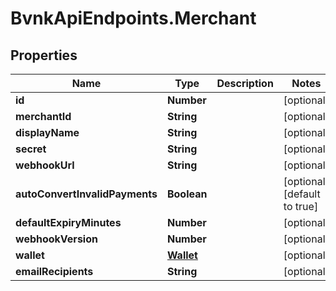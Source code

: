 # BvnkApiEndpoints.Merchant

## Properties

Name | Type | Description | Notes
------------ | ------------- | ------------- | -------------
**id** | **Number** |  | [optional] 
**merchantId** | **String** |  | [optional] 
**displayName** | **String** |  | [optional] 
**secret** | **String** |  | [optional] 
**webhookUrl** | **String** |  | [optional] 
**autoConvertInvalidPayments** | **Boolean** |  | [optional] [default to true]
**defaultExpiryMinutes** | **Number** |  | [optional] 
**webhookVersion** | **Number** |  | [optional] 
**wallet** | [**Wallet**](Wallet.md) |  | [optional] 
**emailRecipients** | **String** |  | [optional] 


